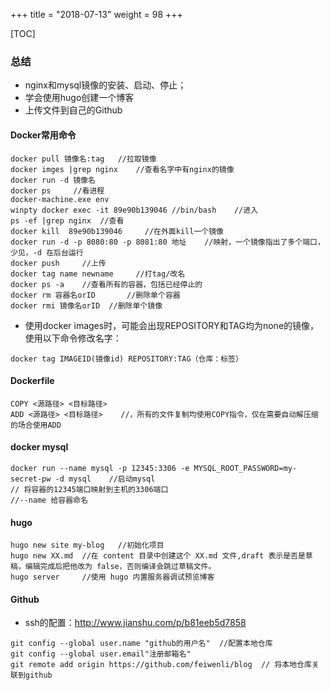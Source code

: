 +++
title = "2018-07-13"
weight = 98
+++

[TOC]

### 总结
- nginx和mysql镜像的安装、启动、停止；
- 学会使用hugo创建一个博客
- 上传文件到自己的Github

#### Docker常用命令

```shell
docker pull 镜像名:tag   //拉取镜像 
docker imges |grep nginx    //查看名字中有nginx的镜像
docker run -d 镜像名
docker ps     //看进程
docker-machine.exe env
winpty docker exec -it 89e90b139046 //bin/bash    //进入
ps -ef |grep nginx	//查看
docker kill  89e90b139046     //在外面kill一个镜像
docker run -d -p 8080:80 -p 8081:80 地址    //映射，一个镜像指出了多个端口，少见，-d 在后台运行
docker push		//上传
docker tag name newname     //打tag/改名
docker ps -a 	//查看所有的容器，包括已经停止的
docker rm 容器名orID		//删除单个容器
docker rmi 镜像名orID	//删除单个镜像
```

- 使用docker images时，可能会出现REPOSITORY和TAG均为none的镜像，使用以下命令修改名字：

```shell
docker tag IMAGEID(镜像id) REPOSITORY:TAG（仓库：标签）
```

#### Dockerfile

```shell
COPY <源路径> <目标路径>
ADD <源路径> <目标路径>	//，所有的文件复制均使用COPY指令，仅在需要自动解压缩的场合使用ADD	
```


#### docker mysql

```shell
docker run --name mysql -p 12345:3306 -e MYSQL_ROOT_PASSWORD=my-secret-pw -d mysql    //启动mysql
// 将容器的12345端口映射到主机的3306端口
//--name 给容器命名
```

#### hugo

```shell
hugo new site my-blog 	//初始化项目
hugo new XX.md 	//在 content 目录中创建这个 XX.md 文件,draft 表示是否是草稿，编辑完成后把他改为 false，否则编译会跳过草稿文件。
hugo server 	//使用 hugo 内置服务器调试预览博客

```

#### Github
- ssh的配置：http://www.jianshu.com/p/b81eeb5d7858

```shell
git config --global user.name "github的用户名" 	//配置本地仓库
git config --global user.email"注册邮箱名"
git remote add origin https://github.com/feiwenli/blog 	// 将本地仓库关联到github
```


